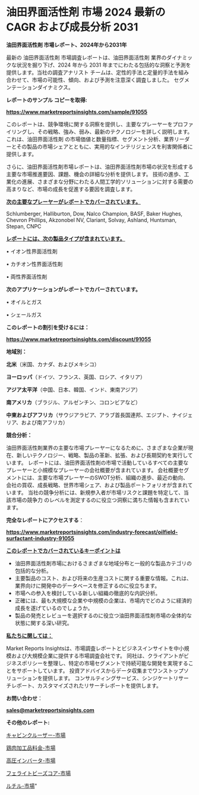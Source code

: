 # 油田界面活性剤 市場 2024 最新の CAGR および成長分析 2031

<strong>油田界面活性剤 市場レポート、2024年から2031年</strong>

最新の 油田界面活性剤 市場調査レポートは、油田界面活性剤 業界のダイナミックな状況を掘り下げ、2024 年から 2031 年までにわたる包括的な洞察と予測を提供します。当社の調査アナリスト チームは、定性的手法と定量的手法を組み合わせて、市場の可能性、傾向、および予測を注意深く調査しました。 セグメンテーションダイナミクス。



<strong>レポートのサンプル コピーを取得:</strong> <a href=https://www.marketreportsinsights.com/sample/91055>

<strong><u>https://www.marketreportsinsights.com/sample/91055</u></strong></a>

このレポートは、競争環境に関する洞察を提供し、主要なプレーヤーをプロファイリングし、その戦略、強み、弱み、最新のテクノロジーを詳しく説明します。 これは、油田界面活性剤 の市場価値と数量指標、セグメント分析、業界リーダーとその製品の市場シェアとともに、実用的なインテリジェンスを利害関係者に提供します。

さらに、油田界面活性剤市場レポートは、油田界面活性剤市場の状況を形成する主要な市場推進要因、課題、機会の詳細な分析を提供します。 技術の進歩、工業化の進展、さまざまな分野にわたる人間工学的ソリューションに対する需要の高まりなど、市場の成長を促進する要因を調査します。



<strong><u>次の主要なプレーヤーがレポートでカバーされています。</u></strong>

Schlumberger, Halliburton, Dow, Nalco Champion, BASF, Baker Hughes, Chevron Phillips, Akzonobel NV, Clariant, Solvay, Ashland, Huntsman, Stepan, CNPC



<strong><u><b>レポートには、次の製品タイプが含まれています。</b></u></strong>

• イオン性界面活性剤

• カチオン性界面活性剤

• 両性界面活性剤



<strong><b>次のアプリケーションがレポートでカバーされています。</b></strong>

• オイルとガス

• シェールガス



<strong><b>このレポートの割引を受けるには：</b></strong><a href=https://www.marketreportsinsights.com/discount/91055>

<strong><u>https://www.marketreportsinsights.com/discount/91055</u></strong></a>



<strong>地域別：</strong>



<strong>北米</strong>（米国、カナダ、およびメキシコ）



<strong>ヨーロッパ</strong>（ドイツ、フランス、英国、ロシア、イタリア）



<strong>アジア太平洋</strong>（中国、日本、韓国、インド、東南アジア）



<strong>南アメリカ</strong>（ブラジル、アルゼンチン、コロンビアなど）



<strong>中東およびアフリカ</strong>（サウジアラビア、アラブ首長国連邦、エジプト、ナイジェリア、および南アフリカ）



<strong>競合分析：</strong>

油田界面活性剤業界の主要な市場プレーヤーになるために、さまざまな企業が現在、新しいテクノロジー、戦略、製品の革新、拡張、および長期契約を実行しています。 レポートには、油田界面活性剤の市場で活動しているすべての主要なプレーヤーと小規模なプレーヤーの会社概要が含まれています。 会社概要セグメントには、主要な市場プレーヤーのSWOT分析、組織の進歩、最近の動向、会社の買収、成長戦略、世界市場シェア、および製品ポートフォリオが含まれています。 当社の競争分析には、新規参入者が市場リスクと課題を特定して、当該市場の競争力 のレベルを測定するのに役立つ洞察に満ちた情報も含まれています。



<strong>完全なレポートにアクセスする</strong>：

<a href=https://www.marketreportsinsights.com/industry-forecast/oilfield-surfactant-industry-91055>

<strong><u>https://www.marketreportsinsights.com/industry-forecast/oilfield-surfactant-industry-91055</u></strong></a>



<strong><u><b>このレポートでカバーされているキーポイントは</b></u></strong>
<ul>
  <li>油田界面活性剤市場におけるさまざまな地域分布と一般的な製品カテゴリの包括的な分析。</li>
  <li>主要製品のコスト、および将来の生産コストに関する重要な情報。これは、業界向けに開発中のデータベースを修正するのに役立ちます。</li>
  <li>市場への参入を検討している新しい組織の徹底的な内訳分析。</li>
  <li>正確には、最も大規模な企業や中規模の企業は、市場内でどのように経済的成長を遂げているのでしょうか。</li>
  <li>製品の発売とレビューを選択するのに役立つ油田界面活性剤市場の全体的な状態に関する深い研究。</li>
</ul>


<strong><u><b>私たちに関しては：</b></u></strong>

Market Reports Insightsは、市場調査レポートとビジネスインサイトを中小規模および大規模企業に提供する市場調査会社です。 同社は、クライアントがビジネスポリシーを整理し、特定の市場セグメントで持続可能な開発を実現することをサポートしています。 投資アドバイスからデータ収集までワンストップソリューションを提供します。 コンサルティングサービス、シンジケートリサーチレポート、カスタマイズされたリサーチレポートを提供します。



<strong><b>お問い合わせ</b></strong>：

<a href=mailto:sales@marketreportsinsights.com>

<strong><u>sales@marketreportsinsights.com</u></strong></a>



<strong>その他のレポート:</strong>

<a href=https://www.linkedin.com/pulse/キャビンクルーザー-市場-2023-総利益と主要ベンダー-2030-data-dive-discoveries-24-analysis-qnmyf/>キャビンクルーザー-市場</a>

<a href=https://www.linkedin.com/pulse/鶏肉加工品料金-市場-2023-swot-分析と最新イノベーション-2030-pr-news-hub-loixf/>鶏肉加工品料金-市場</a>

<a href=https://www.linkedin.com/pulse/高圧インバータ-市場-2023-総合分析と事業成長戦略-2030-analytics-achievers-24-analysis-yvt8f/>高圧インバータ-市場</a>

<a href=https://www.linkedin.com/pulse/フェライトビーズコア-市場-2023-総合分析と事業成長戦略-2030-analytics-achievers-24-analysis-iih3f/>フェライトビーズコア-市場</a>

<a href=https://www.linkedin.com/pulse/ルチル-市場-2023-収益と成長ドライバー-2030-pr-news-hub-licdf/>ルチル-市場</a>"
